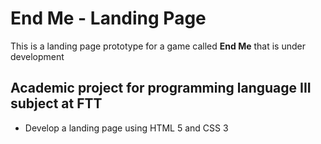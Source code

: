 # End Me - Landing Page

This is a landing page prototype for a game called **End Me** that is under development

## Academic project for programming language III subject at FTT
- Develop a landing page using HTML 5 and CSS 3